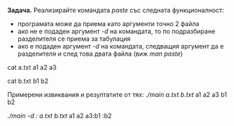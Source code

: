 **Задача.** Реализирайте командата *paste* със следната функционалност:

* програмата може да приема като аргументи точно 2 файла
* ако не е подаден аргумент *-d* на командата, то по подразбиране разделителя се приема за табулация
* ако е подаден аргумент *-d* на командата, следващия аргумент да е разделителя и след това двата файла (виж *man paste*)


cat a.txt
a1 a2 a3

cat b.txt
b1
b2

Примерени извиквания и резултатите от тях:
*./main a.txt b.txt*
a1 a2 a3  b1
  b2

*./main -d : a.txt b.txt*
a1 a2 a3:b1
:b2
